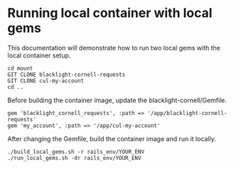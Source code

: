 # Running local container with local gems

This documentation will demonstrate how to run two local gems with the local container setup.

    cd mount
    GIT CLONE blacklight-cornell-requests
    GIT CLONE cul-my-account
    cd ..

Before building the container image, update the blacklight-cornell/Gemfile.

    gem 'blacklight_cornell_requests', :path => '/app/blacklight-cornell-requests'
    gem 'my_account', :path => '/app/cul-my-account'

After changing the Gemfile, build the container image and run it locally.

    ./build_local_gems.sh -r rails_env/YOUR_ENV
    ./run_local_gems.sh -dr rails_env/YOUR_ENV
